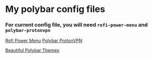 # My polybar config files

### For current config file, you will need `rofi-power-menu` and `polybar-protonvpn`
[Rofi Power Menu](https://github.com/jluttine/rofi-power-menu)
[Polybar ProtonVPN](https://github.com/haideralipunjabi/polybar-protonvpn)

[Beautiful Polybar Themes](https://github.com/adi1090x/polybar-themes)
